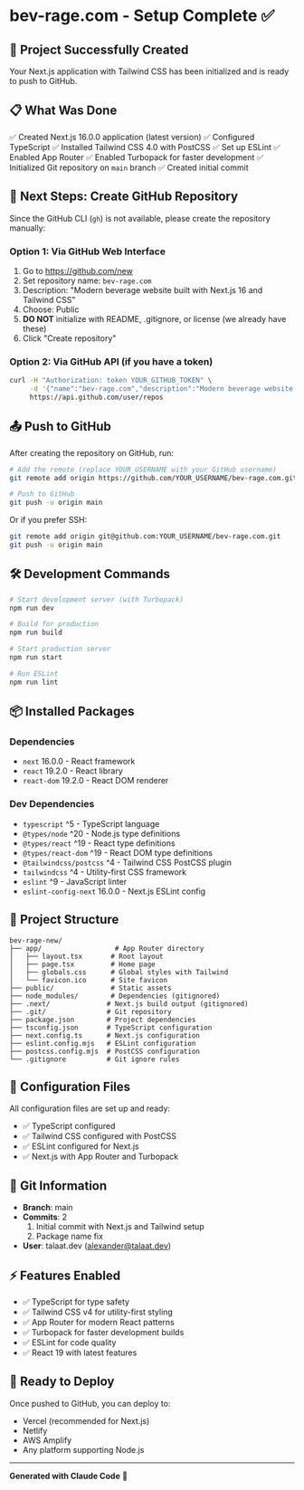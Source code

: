 # bev-rage.com - Setup Complete ✅

## 🎉 Project Successfully Created

Your Next.js application with Tailwind CSS has been initialized and is ready to push to GitHub.

## 📋 What Was Done

✅ Created Next.js 16.0.0 application (latest version)
✅ Configured TypeScript
✅ Installed Tailwind CSS 4.0 with PostCSS
✅ Set up ESLint
✅ Enabled App Router
✅ Enabled Turbopack for faster development
✅ Initialized Git repository on `main` branch
✅ Created initial commit

## 🚀 Next Steps: Create GitHub Repository

Since the GitHub CLI (`gh`) is not available, please create the repository manually:

### Option 1: Via GitHub Web Interface

1. Go to https://github.com/new
2. Set repository name: `bev-rage.com`
3. Description: "Modern beverage website built with Next.js 16 and Tailwind CSS"
4. Choose: Public
5. **DO NOT** initialize with README, .gitignore, or license (we already have these)
6. Click "Create repository"

### Option 2: Via GitHub API (if you have a token)

```bash
curl -H "Authorization: token YOUR_GITHUB_TOKEN" \
     -d '{"name":"bev-rage.com","description":"Modern beverage website built with Next.js 16 and Tailwind CSS","private":false}' \
     https://api.github.com/user/repos
```

## 📤 Push to GitHub

After creating the repository on GitHub, run:

```bash
# Add the remote (replace YOUR_USERNAME with your GitHub username)
git remote add origin https://github.com/YOUR_USERNAME/bev-rage.com.git

# Push to GitHub
git push -u origin main
```

Or if you prefer SSH:

```bash
git remote add origin git@github.com:YOUR_USERNAME/bev-rage.com.git
git push -u origin main
```

## 🛠️ Development Commands

```bash
# Start development server (with Turbopack)
npm run dev

# Build for production
npm run build

# Start production server
npm run start

# Run ESLint
npm run lint
```

## 📦 Installed Packages

### Dependencies
- `next` 16.0.0 - React framework
- `react` 19.2.0 - React library
- `react-dom` 19.2.0 - React DOM renderer

### Dev Dependencies
- `typescript` ^5 - TypeScript language
- `@types/node` ^20 - Node.js type definitions
- `@types/react` ^19 - React type definitions
- `@types/react-dom` ^19 - React DOM type definitions
- `@tailwindcss/postcss` ^4 - Tailwind CSS PostCSS plugin
- `tailwindcss` ^4 - Utility-first CSS framework
- `eslint` ^9 - JavaScript linter
- `eslint-config-next` 16.0.0 - Next.js ESLint config

## 📁 Project Structure

```
bev-rage-new/
├── app/                  # App Router directory
│   ├── layout.tsx       # Root layout
│   ├── page.tsx         # Home page
│   ├── globals.css      # Global styles with Tailwind
│   └── favicon.ico      # Site favicon
├── public/              # Static assets
├── node_modules/        # Dependencies (gitignored)
├── .next/              # Next.js build output (gitignored)
├── .git/               # Git repository
├── package.json        # Project dependencies
├── tsconfig.json       # TypeScript configuration
├── next.config.ts      # Next.js configuration
├── eslint.config.mjs   # ESLint configuration
├── postcss.config.mjs  # PostCSS configuration
└── .gitignore          # Git ignore rules
```

## 🔧 Configuration Files

All configuration files are set up and ready:
- ✅ TypeScript configured
- ✅ Tailwind CSS configured with PostCSS
- ✅ ESLint configured for Next.js
- ✅ Next.js with App Router and Turbopack

## 📝 Git Information

- **Branch**: main
- **Commits**: 2
  1. Initial commit with Next.js and Tailwind setup
  2. Package name fix
- **User**: talaat.dev (alexander@talaat.dev)

## ⚡ Features Enabled

- ✅ TypeScript for type safety
- ✅ Tailwind CSS v4 for utility-first styling
- ✅ App Router for modern React patterns
- ✅ Turbopack for faster development builds
- ✅ ESLint for code quality
- ✅ React 19 with latest features

## 🎯 Ready to Deploy

Once pushed to GitHub, you can deploy to:
- Vercel (recommended for Next.js)
- Netlify
- AWS Amplify
- Any platform supporting Node.js

---

**Generated with Claude Code** 🤖
